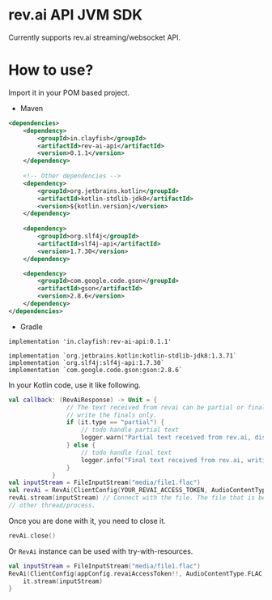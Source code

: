 # rev.ai API JVM SDK

Currently supports rev.ai streaming/websocket API.

# How to use?

Import it in your POM based project.

* Maven

```xml
<dependencies>
    <dependency>
        <groupId>in.clayfish</groupId>
        <artifactId>rev-ai-api</artifactId>
        <version>0.1.1</version>
    </dependency>
    
    <!-- Other dependencies -->
    <dependency>
        <groupId>org.jetbrains.kotlin</groupId>
        <artifactId>kotlin-stdlib-jdk8</artifactId>
        <version>${kotlin.version}</version>
    </dependency>
    
    <dependency>
        <groupId>org.slf4j</groupId>
        <artifactId>slf4j-api</artifactId>
        <version>1.7.30</version>
    </dependency>

    <dependency>
        <groupId>com.google.code.gson</groupId>
        <artifactId>gson</artifactId>
        <version>2.8.6</version>
    </dependency>
</dependencies>
```

* Gradle

```
implementation 'in.clayfish:rev-ai-api:0.1.1'

implementation `org.jetbrains.kotlin:kotlin-stdlib-jdk8:1.3.71`
implementation `org.slf4j:slf4j-api:1.7.30`
implementation `com.google.code.gson:gson:2.8.6`
```

In your Kotlin code, use it like following.

```kotlin
val callback: (RevAiResponse) -> Unit = {
                // The text received from revai can be partial or final, currently we will discard the partials and
                // write the finals only.
                if (it.type == "partial") {
                    // todo handle partial text
                    logger.warn("Partial text received from rev.ai, discarding it.")
                } else {
                    // todo handle final text
                    logger.info("Final text received from rev.ai, writing it to Google Doc.")
                }
            }
val inputStream = FileInputStream("media/file1.flac")
val revAi = RevAi(ClientConfig(YOUR_REVAI_ACCESS_TOKEN, AudioContentType.FLAC, callback))
revAi.stream(inputStream) // Connect with the file. The file that is being read can be simultaneously written by some 
// other thread/process.
```

Once you are done with it, you need to close it.

```kotlin
revAi.close()
```

Or `RevAi` instance can be used with try-with-resources.

```kotlin
val inputStream = FileInputStream("media/file1.flac")
RevAi(ClientConfig(appConfig.revaiAccessToken!!, AudioContentType.FLAC, listener)).use {
    it.stream(inputStream)
}
```
